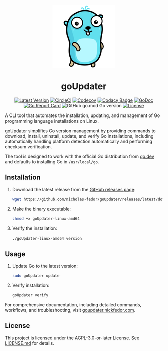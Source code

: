 <!-- markdownlint-disable -->
<div align="center">
<img src=".github/assets/logo/goUpdater.svg" alt="goUpdater Logo" width="200px;" />
<h1>goUpdater</h1>

[![Latest Version](https://img.shields.io/github/tag/nicholas-fedor/goupdater.svg)](https://github.com/nicholas-fedor/goupdater/releases)
[![CircleCI](https://dl.circleci.com/status-badge/img/gh/nicholas-fedor/goupdater/tree/main.svg?style=shield)](https://dl.circleci.com/status-badge/redirect/gh/nicholas-fedor/goupdater/tree/main)
[![Codecov](https://codecov.io/gh/nicholas-fedor/goupdater/branch/main/graph/badge.svg)](https://codecov.io/gh/nicholas-fedor/goupdater)
[![Codacy Badge](https://app.codacy.com/project/badge/Grade/ffbca83bd14d48669260bb9bb38668a8)](https://www.codacy.com/gh/nicholas-fedor/goupdater/dashboard?utm_source=github.com&amp;utm_medium=referral&amp;utm_content=nicholas-fedor/goupdater&amp;utm_campaign=Badge_Grade)
[![GoDoc](https://godoc.org/github.com/nicholas-fedor/goupdater?status.svg)](https://godoc.org/github.com/nicholas-fedor/goupdater)
[![Go Report Card](https://goreportcard.com/badge/github.com/nicholas-fedor/goupdater)](https://goreportcard.com/report/github.com/nicholas-fedor/goupdater)
![GitHub go.mod Go version](https://img.shields.io/github/go-mod/go-version/nicholas-fedor/goupdater)
[![License](https://img.shields.io/badge/License-AGPL%20v3-blue.svg)](https://www.gnu.org/licenses/agpl-3.0)
</div>

<!-- markdownlint-restore -->

A CLI tool that automates the installation, updating, and management of Go programming language installations on Linux.

goUpdater simplifies Go version management by providing commands to download, install, uninstall, update, and verify Go installations, including automatically handling platform detection automatically and  performing checksum verification.

The tool is designed to work with the official Go distribution from [go.dev](https://go.dev) and defaults to installing Go in `/usr/local/go`.

## Installation

1. Download the latest release from the [GitHub releases page](https://github.com/nicholas-fedor/goUpdater/releases):

   ```bash
   wget https://github.com/nicholas-fedor/goUpdater/releases/latest/download/goUpdater
   ```

2. Make the binary executable:

   ```bash
   chmod +x goUpdater-linux-amd64
   ```

3. Verify the installation:

   ```bash
   ./goUpdater-linux-amd64 version
   ```

## Usage

1. Update Go to the latest version:

   ```bash
   sudo goUpdater update
   ```

2. Verify installation:

   ```bash
   goUpdater verify
   ```

For comprehensive documentation, including detailed commands, workflows, and troubleshooting, visit [goupdater.nickfedor.com](https://goupdater.nickfedor.com).

## License

This project is licensed under the AGPL-3.0-or-later License. See [LICENSE.md](LICENSE.md) for details.
